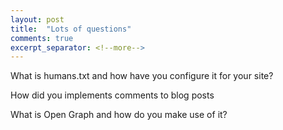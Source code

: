 ```yaml
---
layout: post
title:  "Lots of questions"
comments: true
excerpt_separator: <!--more-->
---
```


What is humans.txt and how have you configure it for your site?

How did you implements comments to blog posts

What is Open Graph and how do you make use of it?
<!--more-->